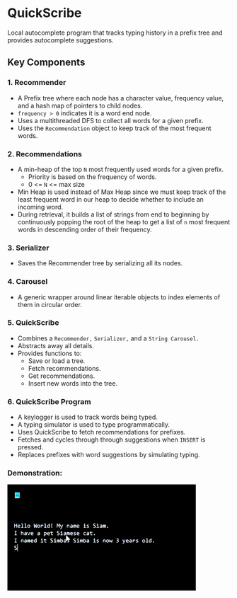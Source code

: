 # QuickScribe

Local autocomplete program that tracks typing history in a prefix tree and provides autocomplete suggestions.

## Key Components

### 1. Recommender
- A Prefix tree where each node has a character value, frequency value, and a hash map of pointers to child nodes.
- `frequency > 0` indicates it is a word end node.
- Uses a multithreaded DFS to collect all words for a given prefix.
- Uses the `Recommendation` object to keep track of the most frequent words.

### 2. Recommendations
- A min-heap of the top `N` most frequently used words for a given prefix.
  - Priority is based on the frequency of words.
  - 0 <= `N` <= max size
- Min Heap is used instead of Max Heap since we must keep track of the least frequent word in our heap to decide whether to include an incoming word.
- During retrieval, it builds a list of strings from end to beginning by continuously popping the root of the heap to get a list of `n` most frequent words in descending order of their frequency.

### 3. Serializer
- Saves the Recommender tree by serializing all its nodes.

### 4. Carousel
- A generic wrapper around linear iterable objects to index elements of them in circular order.

### 5. QuickScribe
- Combines a `Recommender,` `Serializer,` and a `String Carousel.`
- Abstracts away all details.
- Provides functions to:
  - Save or load a tree.
  - Fetch recommendations.
  - Get recommendations.
  - Insert new words into the tree.

### 6. QuickScribe Program
- A keylogger is used to track words being typed.
- A typing simulator is used to type programmatically.
- Uses QuickScribe to fetch recommendations for prefixes.
- Fetches and cycles through through suggestions when `INSERT` is pressed.
- Replaces prefixes with word suggestions by simulating typing.

### Demonstration:
![QuickScribe demo](demo.gif)

